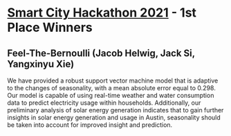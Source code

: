 # [Smart City Hackathon 2021](https://psamant30.github.io/TACC-Smart-City-Hackathon/) - 1st Place Winners
## Feel-The-Bernoulli (Jacob Helwig, Jack Si, Yangxinyu Xie)

We have provided a robust support vector machine model that is adaptive to the changes of seasonality, with a mean absolute error equal to 0.298. Our model is capable of using real-time weather and water consumption data to predict electricity usage within households. Additionally, our preliminary analysis of solar energy generation indicates that to gain further insights in solar energy generation and usage in Austin, seasonality should be taken into account for improved insight and prediction.
